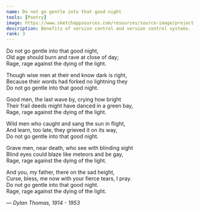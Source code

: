 ```yaml
---
name: Do not go gentle into that good night
tools: [Poetry]
image: https://www.sketchappsources.com/resources/source-image/project-neon-groove-music-ui.png
description: Benefits of version control and version control systems.
rank: 3
---
```


Do not go gentle into that good night,  
Old age should burn and rave at close of day;  
Rage, rage against the dying of the light.  


Though wise men at their end know dark is right,  
Because their words had forked no lightning they  
Do not go gentle into that good night.  


Good men, the last wave by, crying how bright  
Their frail deeds might have danced in a green bay,  
Rage, rage against the dying of the light.  


Wild men who caught and sang the sun in flight,  
And learn, too late, they grieved it on its way,  
Do not go gentle into that good night.  


Grave men, near death, who see with blinding sight  
Blind eyes could blaze like meteors and be gay,  
Rage, rage against the dying of the light.  


And you, my father, there on the sad height,  
Curse, bless, me now with your fierce tears, I pray.  
Do not go gentle into that good night.  
Rage, rage against the dying of the light.  


— _Dylan Thomas, 1914 - 1953_
